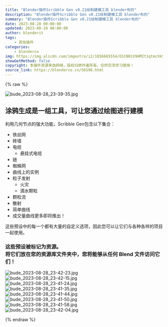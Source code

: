 ```yaml
---
title: "Blender插件Scribble Gen v0.21绘制建模工具 blender布的"
description: "Blender插件Scribble Gen v0.21绘制建模工具 blender布的"
summary: "Blender插件Scribble Gen v0.21绘制建模工具 blender布的"
date: 2023-08-28 00:00:00
updated: 2023-08-28 00:00:00
author: blenderit
tags: 
    - 其他插件
categories:
    - blenderco
img: https://img.alicdn.com/imgextra/i2/1856665554/O1CN01V9HMIt1qtmcXkSc2p_!!1856665554.jpg
showGetMethod: false
copyright: 本插件资源来自网络，版权归原作者所有，仅供交流学习使用！
source_link: https://blenderco.cn/50198.html
---
```


{% raw %}
<p><img src="https://img.alicdn.com/imgextra/i2/1856665554/O1CN01V9HMIt1qtmcXkSc2p_!!1856665554.jpg" alt="bude_2023-08-28_23-39-35.jpg"></p><h2><strong>涂鸦生成是一组工具，可让您通过绘图进行建模</strong></h2><p>利用几何节点的强大功能，Scribble Gen包含以下集合：</p><ul>
<li>铁丝网</li>
<li>砖墙</li>
<li>电缆
<ul>
<li>悬挂式电缆</li>
</ul>
</li>
<li>链</li>
<li>蜘蛛网</li>
<li>曲线上的实例</li>
<li>粒子发射
<ul>
<li>火灾</li>
<li>滴水颗粒</li>
</ul>
</li>
<li>颗粒流</li>
<li>散射</li>
<li>简单曲线</li>
<li>成交量曲线更多即将推出！</li>
</ul><p>这些预设中的每一个都有大量的自定义选项，因此您可以让它们与各种各样的项目一起使用。</p><h3><strong>这些预设被标记为资源。<br>
将它们放在您的资源库文件夹中，您将能够从任何 Blend 文件访问它们！</strong></h3><p><img src="https://img.alicdn.com/imgextra/i2/1856665554/O1CN01t8U8wO1qtmcWZyAAB_!!1856665554.jpg" alt="bude_2023-08-28_23-42-23.jpg"><br>
<img src="https://img.alicdn.com/imgextra/i3/1856665554/O1CN01SWfdmv1qtmcbeUule_!!1856665554.jpg" alt="bude_2023-08-28_23-42-15.jpg"><br>
<img src="https://img.alicdn.com/imgextra/i3/1856665554/O1CN01iq8BrQ1qtmcaPSUah_!!1856665554.jpg" alt="bude_2023-08-28_23-41-24.jpg"><br>
<img src="https://img.alicdn.com/imgextra/i3/1856665554/O1CN01Or2HrC1qtmch2KnvG_!!1856665554.jpg" alt="bude_2023-08-28_23-41-35.jpg"><br>
<img src="https://img.alicdn.com/imgextra/i3/1856665554/O1CN01krD5j81qtmcaWa6eD_!!1856665554.jpg" alt="bude_2023-08-28_23-41-44.jpg"><br>
<img src="https://img.alicdn.com/imgextra/i4/1856665554/O1CN01OR2v0p1qtmcaPRUGt_!!1856665554.jpg" alt="bude_2023-08-28_23-41-50.jpg"><br>
<img src="https://img.alicdn.com/imgextra/i2/1856665554/O1CN01kMD4Hj1qtmcYME87c_!!1856665554.jpg" alt="bude_2023-08-28_23-41-58.jpg"><br>
<img src="https://img.alicdn.com/imgextra/i1/1856665554/O1CN01YkXGds1qtmcdRL02C_!!1856665554.jpg" alt="bude_2023-08-28_23-42-04.jpg"></p>
<div style="display: none">blenderco</div>
{% endraw %}